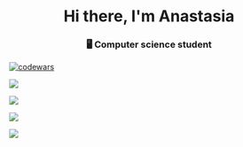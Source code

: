 
<h1 align="center">Hi there, I'm Anastasia</a> 
<h3 align="center"> 🖥 Computer science student</h3>

<!-- [![Top Langs](https://github-readme-stats.vercel.app/api/top-langs/?username=Wolpertingerlight)](https://github.com/Wolpertingerlight/github-readme-stats)
 -->
 
[![codewars](https://www.codewars.com/users/Wolpertingerlight/badges/large)](https://www.codewars.com/users/Wolpertingerlight)

![](https://github-profile-summary-cards.vercel.app/api/cards/profile-details?username=Wolpertingerlight&theme=2077)

![](https://github-profile-summary-cards.vercel.app/api/cards/most-commit-language?username=Wolpertingerlight&theme=tokyonight)

![](https://github-profile-summary-cards.vercel.app/api/cards/repos-per-language?username=Wolpertingerlight&theme=tokyonight)

![](https://github-profile-summary-cards.vercel.app/api/cards/stats?username=Wolpertingerlight&theme=2077)

